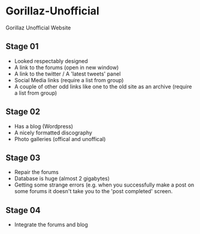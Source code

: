 # Gorillaz-Unofficial
Gorillaz Unofficial Website

## Stage 01
* Looked respectably designed
* A link to the forums (open in new window)
* A link to the twitter / A 'latest tweets' panel
* Social Media links (require a list from group)
* A couple of other odd links like one to the old site as an archive (require a list from group)

## Stage 02
* Has a blog (Wordpress)
* A nicely formatted discography
* Photo galleries (offical and unoffical)

## Stage 03
* Repair the forums
 * Database is huge (almost 2 gigabytes)
 * Getting some strange errors (e.g. when you successfully make a post on some forums it doesn't take you to the 'post completed' screen. 

## Stage 04
* Integrate the forums and blog
